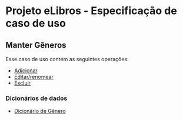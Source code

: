 # Projeto eLibros - Especificação de caso de uso

##  Manter Gêneros
Esse caso de uso contém as seguintes operações:

- [Adicionar](https://github.com/PI-InfoWeb-CNAT/2024-eLibros/blob/main/docs/casos_de_uso/admin/CRUD/criar.md)
- [Editar/renomear](https://github.com/PI-InfoWeb-CNAT/2024-eLibros/blob/main/docs/casos_de_uso/admin/CRUD/editar.md)
- [Excluir](https://github.com/PI-InfoWeb-CNAT/2024-eLibros/blob/main/docs/casos_de_uso/admin/CRUD/excluir.md)

### Dicionários de dados

- [Dicionário de Gênero](https://github.com/PI-InfoWeb-CNAT/2024-eLibros/blob/main/docs/dicionario_de_dados/Elibros%20Dicion%C3%A1rio%20de%20Dados%20-%20G%C3%AAnero.pdf)
